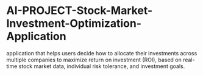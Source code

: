 # AI-PROJECT-Stock-Market-Investment-Optimization-Application
application that helps users decide how to allocate their investments across multiple companies to maximize return on investment (ROI), based on real-time stock market data, individual risk tolerance, and investment goals.
